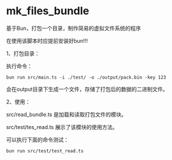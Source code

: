 # mk_files_bundle
基于Bun，打包一个目录，制作简易的虚拟文件系统的程序

在使用该脚本时应提前安装好bun!!!

1、打包目录：

执行命令：
```
bun run src/main.ts -i ./test/ -o ./output/pack.bin -key 123
```
会在output目录下生成一个文件，存储了打包后的数据的二进制文件。

2、使用：

src/read_bundle.ts 是加载和读取打包文件的模块。

src/test/tes_read.ts 展示了该模块的使用方法。

可以执行下面的命令测试：
```
bun run src/test/test_read.ts
```

